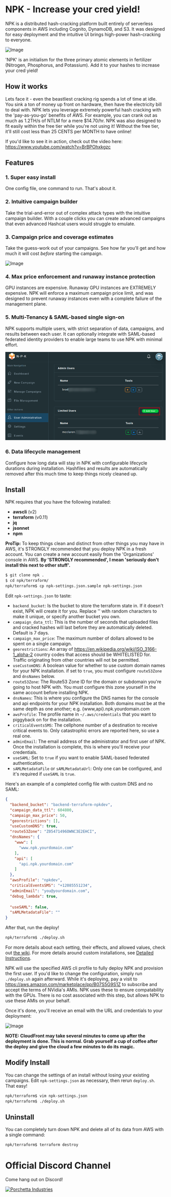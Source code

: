 # NPK - Increase your cred yield!

NPK is a distributed hash-cracking platform built entirely of serverless components in AWS including Cognito, DynamoDB, and S3. It was designed for easy deployment and the intuitive UI brings high-power hash-cracking to everyone.

![Image](/readme-content/dashboard-active.png)

'NPK' is an initialism for the three primary atomic elements in fertilizer (Nitrogen, Phosphorus, and Potassium). Add it to your hashes to increase your cred yield!

## How it works

Lets face it - even the beastliest cracking rig spends a lot of time at idle. You sink a ton of money up front on hardware, then have the electricity bill to deal with. NPK lets you leverage extremely powerful hash cracking with the 'pay-as-you-go' benefits of AWS. For example, you can crank out as much as 1.2TH/s of NTLM for a mere $14.70/hr. NPK was also designed to fit easily within the free tier while you're not using it! Without the free tier, it'll still cost less than 25 CENTS per MONTH to have online!

If you'd like to see it in action, check out the video here: https://www.youtube.com/watch?v=BrBPOhxkgzc

## Features

### 1. Super easy install

One config file, one command to run. That's about it.

### 2. Intuitive campaign builder

Take the trial-and-error out of complex attack types with the intuitive campaign builder. With a couple clicks you can create advanced campaigns that even advanced Hashcat users would struggle to emulate.

### 3. Campaign price and coverage estimates

Take the guess-work out of your campaigns. See how far you'll get and how much it will cost *before* starting the campaign.

![Image](/readme-content/coverage.png)

### 4. Max price enforcement and runaway instance protection

GPU instances are expensive. Runaway GPU instances are EXTREMELY expensive. NPK will enforce a maximum campaign price limit, and was designed to prevent runaway instances even with a complete failure of the management plane.

### 5. Multi-Tenancy & SAML-based single sign-on

NPK supports multiple users, with strict separation of data, campaigns, and results between each user. It can optionally integrate with SAML-based federated identity providers to enable large teams to use NPK with minimal effort.

![Image](/readme-content/userManagement.png)

### 6. Data lifecycle management

Configure how long data will stay in NPK with configurable lifecycle durations during installation. Hashfiles and results are automatically removed after this much time to keep things nicely cleaned up.

## Install

NPK requires that you have the following installed: 
* **awscli** (v2)
* **terraform** (v0.11)
* **jq**
* **jsonnet**
* **npm**

**ProTip:** To keep things clean and distinct from other things you may have in AWS, it's STRONGLY recommended that you deploy NPK in a fresh account. You can create a new account easily from the 'Organizations' console in AWS. **By 'STRONGLY recommended', I mean 'seriously don't install this next to other stuff'.**

```sh
$ git clone npk .
$ cd npk/terraform/
npk/terraform$ cp npk-settings.json.sample npk-settings.json
```

Edit `npk-settings.json` to taste:

* `backend_bucket`: Is the bucket to store the terraform state in. If it doesn't exist, NPK will create it for you. Replace '<somerandomcharacters>' with random characters to make it unique, or specify another bucket you own.
* `campaign_data_ttl`: This is the number of seconds that uploaded files and cracked hashes will last before they are automatically deleted. Default is 7 days.
* `campaign_max_price`: The maximum number of dollars allowed to be spent on a single campaign.
* `georestrictions`: An array of https://en.wikipedia.org/wiki/ISO_3166-1_alpha-2 country codes that access should be WHITELISTED for. Traffic originating from other countries will not be permitted.
* `useCustomDNS`: A boolean value for whether to use custom domain names for your NPK installation. if set to `true`, you must configure `route53Zone` and `dnsNames` below.
* `route53Zone`: The Route53 Zone ID for the domain or subdomain you're going to host NPK with. You must configure this zone yourself in the same account before installing NPK.
* `dnsNames`: This is where you configure the DNS names for the console and api endpoints for your NPK installation. Both domains must be at the same depth as one another; e.g. {www,api}.npk.yourdomain.com
* `awsProfile`: The profile name in `~/.aws/credentials` that you want to piggyback on for the installation.
* `criticalEventsSMS`: The cellphone number of a destination to receive critical events to. Only catastrophic errors are reported here, so use a real one.
* `adminEmail`: The email address of the administrator and first user of NPK. Once the installation is complete, this is where you'll receive your credentials.
* `useSAML`: Set to `true` if you want to enable SAML-based federated authentication.
* `sAMLMetadataFile` or `sAMLMetadataUrl`: Only one can be configured, and it's required if `useSAML` is `true`.

Here's an example of a completed config file with custom DNS and no SAML:

```json
{
  "backend_bucket": "backend-terraform-npkdev",
  "campaign_data_ttl": 604800,
  "campaign_max_price": 50,
  "georestrictions": [],
  "useCustomDNS": true,
  "route53Zone": "Z05471496OWNC3E2EHCI",
  "dnsNames": {
    "www": [
      "www.npk.yourdomain.com"
    ],
    "api": [
      "api.npk.yourdomain.com"
    ]
  },
  "awsProfile": "npkdev",
  "criticalEventsSMS": "+12085551234",
  "adminEmail": "you@yourdomain.com",
  "debug_lambda": true,

  "useSAML": false,
  "sAMLMetadataFile": ""
}
```
After that, run the deploy!

```sh
npk/terraform$ ./deploy.sh
```

For more details about each setting, their effects, and allowed values, check out [the wiki](https://github.com/Coalfire-Research/npk/wiki/Detailed-NPK-Settings). For more details around custom installations, see [Detailed Instructions](https://github.com/Coalfire-Research/npk/wiki/Detailed-Usage-Instructions).

NPK will use the specified AWS cli profile to fully deploy NPK and provision the first user. If you'd like to change the configuration, simply run `./deploy.sh` again afterward. While it's deploying, pay a visit to https://aws.amazon.com/marketplace/pp/B07S5G9S1Z to subscribe and accept the terms of NVidia's AMIs. NPK uses these to ensure compatability with the GPUs. There is no cost associated with this step, but allows NPK to use these AMIs on your behalf.

Once it's done, you'll receive an email with the URL and credentials to your deployment:

![Image](/readme-content/npk-invite.png)

**NOTE: CloudFront may take several minutes to come up after the deployment is done. This is normal. Grab yourself a cup of coffee after the deploy and give the cloud a few minutes to do its magic.**

## Modify Install

You can change the settings of an install without losing your existing campaigns. Edit `npk-settings.json` as necessary, then rerun `deploy.sh`. That easy!

```sh
npk/terraform$ vim npk-settings.json
npk/terraform$ ./deploy.sh
```

## Uninstall

You can completely turn down NPK and delete all of its data from AWS with a single command:

```sh
npk/terraform$ terraform destroy
```

# Official Discord Channel

Come hang out on Discord!

[![Porchetta Industries](https://discordapp.com/api/guilds/736724457258745996/widget.png?style=banner3)](https://discord.gg/k5PQnqSNDF)